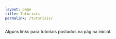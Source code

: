 ```yaml
---
layout: page
title: Tutoriais
permalink: /tutoriais/
---
```


Alguns links para tutoriais postados na página inicial.
